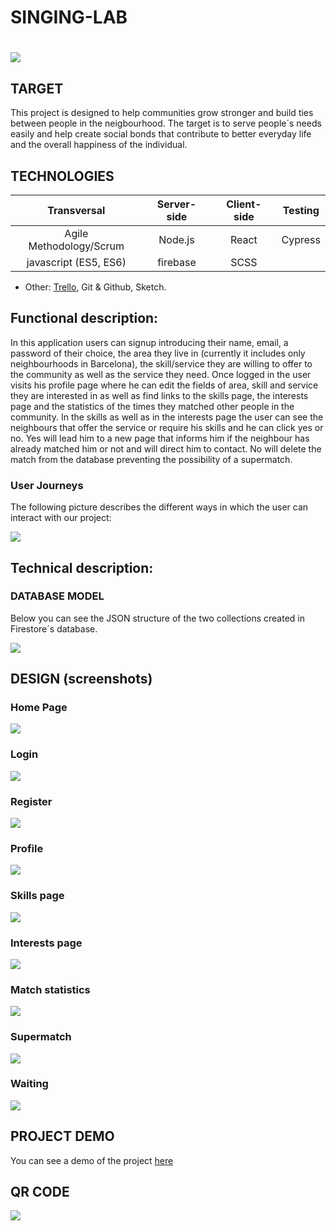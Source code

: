 
# SINGING-LAB

# ![](./images/skylab-coders-logo.png)

## TARGET

This project is designed to help communities grow stronger and build ties between people in the neigbourhood. The target is to serve people´s needs easily and help create social bonds that contribute to better everyday life and the overall happiness of the individual.

## TECHNOLOGIES

| Transversal | Server-side | Client-side | Testing |
| :---------: |:-------: |:----------: |:---------: |
| Agile Methodology/Scrum | Node.js | React | Cypress |
| javascript (ES5, ES6) | firebase | SCSS |

- Other: [Trello](https://trello.com/b/W0oIqzno/swapskills), Git & Github, Sketch. 

## Functional description:

In this application users can signup introducing their name, email, a password of their choice, the area they live in (currently it includes only neighbourhoods in Barcelona), the skill/service they are willing to offer to the community as well as the service they need. Once logged in the user visits his profile page where he can edit the fields of area, skill and service they are interested in as well as find links to the skills page, the interests page and the statistics of the times they matched other people in the community. In the skills as well as in the interests page the user can see the neighbours that offer the service or require his skills and he can click yes or no. Yes will lead him to a new page that informs him if the neighbour has already matched him or not and will direct him to contact. No will delete the match from the database preventing the possibility of a supermatch.

### User Journeys

The following picture describes the different ways in which the user can interact with our project:

![](./images/user-cases.png)

## Technical description:

### DATABASE MODEL

Below you can see the JSON structure of the two collections created in Firestore´s database.      

![](./images/data-model.png)


## DESIGN (screenshots)

### Home Page

![](./images/home-page.png)

### Login

![](./images/login.png)

### Register

![](./images/register.png)

### Profile

![](./images/profile.png)

### Skills page

![](./images/skills.png)

### Interests page

![](./images/interests.png)

### Match statistics
![](./images/matches.png)


### Supermatch

![](./images/supermatch.png)

### Waiting

![](./images/waiting.png)

## PROJECT DEMO

You can see a demo of the project [here](https://swapskill-456e8.firebaseapp.com//)

## QR CODE

![](./images/qrcode.png)

